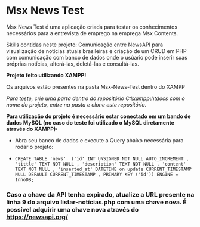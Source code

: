 
# Msx News Test

Msx News Test é uma aplicação criada para testar os conhecimentos necessários para a entrevista de emprego na emprega Msx Contents.

Skills contidas neste projeto: Comunicação entre NewsAPI para visualização de notícias atuais brasileiras e criação de um CRUD em PHP com comunicação com banco de dados onde o usúario pode inserir suas próprias notícias, alterá-las, deletá-las e consultá-las.

**Projeto feito utilizando XAMPP!**

Os arquivos estão presentes na pasta Msx-News-Test dentro do XAMPP

*Para teste, crie uma parta dentro do repositório C:\xampp\htdocs com o nome do projeto, entre na pasta e clone este repositório.*

**Para utilização do projeto é necessário estar conectado em um bando de dados MySQL (no caso do teste foi utilizado o MySQL diretamente através do XAMPP):**

 * Abra seu banco de dados e execute a Query abaixo necessária para rodar o projeto:

 * `CREATE TABLE 'news'. ('id' INT UNSIGNED NOT NULL AUTO_INCREMENT , 'tittle' TEXT NOT NULL , 'description' TEXT NOT NULL , 'content' TEXT NOT NULL , 'inserted_at' DATETIME on update CURRENT_TIMESTAMP NULL DEFAULT CURRENT_TIMESTAMP , PRIMARY KEY ('id')) ENGINE = InnoDB;`

### Caso a chave da API tenha expirado, atualize a URL presente na linha 9 do arquivo listar-notícias.php com uma chave nova. É possível adquirir uma chave nova através do https://newsapi.org/
